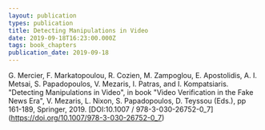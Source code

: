 ```yaml
---
layout: publication
types: publication
title: Detecting Manipulations in Video
date: 2019-09-18T16:23:00.000Z
tags: book_chapters
publication_date: 2019-09-18
---
```

G. Mercier, F. Markatopoulou, R. Cozien, M. Zampoglou, E. Apostolidis, A. I. Metsai, S. Papadopoulos, V. Mezaris, I. Patras, and I. Kompatsiaris. "Detecting Manipulations in Video", in book "Video Verification in the Fake News Era", V. Mezaris, L. Nixon, S. Papadopoulos, D. Teyssou (Eds.), pp 161-189, Springer, 2019. [DOI:10.1007 / 978-3-030-26752-0_7] (https://doi.org/10.1007/978-3-030-26752-0_7)
